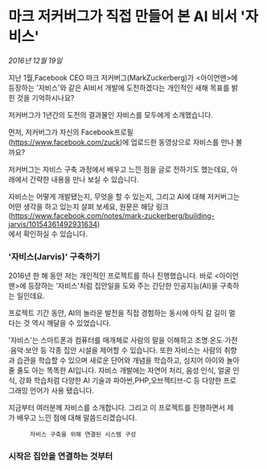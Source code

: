 마크 저커버그가 직접 만들어 본 AI 비서 '자비스'
===============================================
*2016년 12월 19일*

지난 1월,Facebook CEO 마크 저커버그(MarkZuckerberg)가 <아이언맨>에   
등장하는 '자비스'와 같은 AI비서 개발에 도전하겠다는 개인적인 새해 목표를 밝   
힌 것을 기억하시나요?   

저커버그가 1년간의 도전의 결과물인 자비스를 모두에게 소개했습니다.

먼저, 저커버그가 자신의 Facebook프로필   
(<https://www.facebook.com/zuck>)에 업로드한 동영상으로 자비스를 만나 볼    
까요?     

저커버그는 자비스 구축 과정에서 배우고 느낀 점을 글로 전하기도 했는데요, 아   
래에서 간략한 내용을 만나 보실 수 있습니다.   

자비스는 어떻게 개발됐는지, 무엇을 할 수 있는지, 그리고 AI에 대해 저커버그는    
어떤 생각을 하고 있는지 살펴 보세요, 원문은 해당 링크   
(<https://www.facebook.com/notes/mark-zuckerberg/building-jarvis/10154361492931634>)   
에서 확인하실 수 있습니다.

### '자비스(Jarvis)' 구축하기

2016년 한 해 동안 저는 개인적인 프로젝트를 하나 진행했습니다. 바로 <아이언   
맨>에 등장하는 '자비스'처럼 집안일을 도와 주는 간단한 인공지능(AI)을 구축하   
는 일인데요.

프로젝트 기간 동안, AI의 놀라운 발전을 직접 경험하는 동시에 아직 갈 길이 멀   
다는 것 역시 깨달을 수 있었습니다.

'자비스'는 스마트폰과 컴퓨터를 매개체로 사람의 말을 이해하고 조명∙온도∙가전   
∙음악∙보안 등 각종 집안 시설을 제어할 수 있습니다. 또한 자비스는 사람의 취향   
과 습관을 학습할 수 있으며 새로운 단어와 개념을 학습하고, 심지어 아이와 놀아    
줄 줄도 아는 똑똑한 AI입니다. 자비스 개발에는 자연어 처리, 음성 인식, 얼굴 인   
식, 강화 학습처럼 다양한 AI 기술과 파아썬,PHP,오브젝티브-C 등 다양한 프로    
그래밍 언어가 사용 됐습니다.

지금부터 여러분께 자비스를 소개합니다. 그리고 이 프로젝트를 진행하면서 제   
가 배우고 느낀 점에 대해 말씀드리겠습니다.

          자비스 구축을 위해 연결된 시스템 구성

### 시작은 집안을 연결하는 것부터
